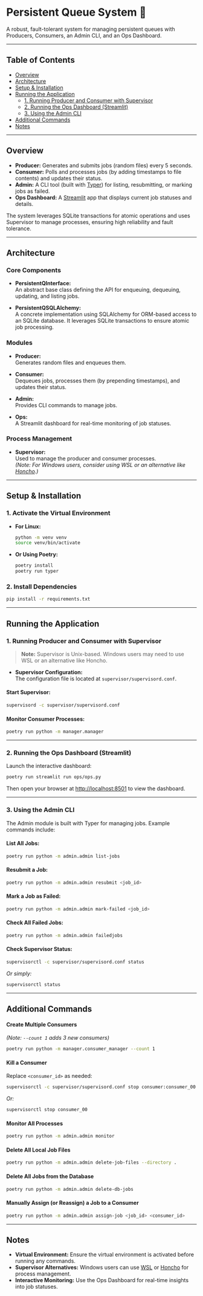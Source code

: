 # Persistent Queue System 🚀

A robust, fault-tolerant system for managing persistent queues with Producers, Consumers, an Admin CLI, and an Ops Dashboard.

---

## Table of Contents

- [Overview](#overview)
- [Architecture](#architecture)
- [Setup & Installation](#setup--installation)
- [Running the Application](#running-the-application)
  - [1. Running Producer and Consumer with Supervisor](#1-running-producer-and-consumer-with-supervisor)
  - [2. Running the Ops Dashboard (Streamlit)](#2-running-the-ops-dashboard-streamlit)
  - [3. Using the Admin CLI](#3-using-the-admin-cli)
- [Additional Commands](#additional-commands)
- [Notes](#notes)

---

## Overview

- **Producer:** Generates and submits jobs (random files) every 5 seconds.
- **Consumer:** Polls and processes jobs (by adding timestamps to file contents) and updates their status.
- **Admin:** A CLI tool (built with [Typer](https://typer.tiangolo.com/)) for listing, resubmitting, or marking jobs as failed.
- **Ops Dashboard:** A [Streamlit](https://streamlit.io/) app that displays current job statuses and details.

The system leverages SQLite transactions for atomic operations and uses Supervisor to manage processes, ensuring high reliability and fault tolerance.

---

## Architecture

### Core Components

- **PersistentQInterface:**  
  An abstract base class defining the API for enqueuing, dequeuing, updating, and listing jobs.

- **PersistentQSQLAlchemy:**  
  A concrete implementation using SQLAlchemy for ORM-based access to an SQLite database. It leverages SQLite transactions to ensure atomic job processing.

### Modules

- **Producer:**  
  Generates random files and enqueues them.

- **Consumer:**  
  Dequeues jobs, processes them (by prepending timestamps), and updates their status.

- **Admin:**  
  Provides CLI commands to manage jobs.

- **Ops:**  
  A Streamlit dashboard for real-time monitoring of job statuses.

### Process Management

- **Supervisor:**  
  Used to manage the producer and consumer processes.  
  *(Note: For Windows users, consider using WSL or an alternative like [Honcho](https://github.com/nickstenning/honcho).)*

---

## Setup & Installation

### 1. Activate the Virtual Environment

- **For Linux:**
  ```bash
  python -m venv venv
  source venv/bin/activate
  ```

- **Or Using Poetry:**
  ```bash
  poetry install
  poetry run typer
  ```

### 2. Install Dependencies

```bash
pip install -r requirements.txt
```

---

## Running the Application

### 1. Running Producer and Consumer with Supervisor

> **Note:** Supervisor is Unix-based. Windows users may need to use WSL or an alternative like Honcho.

- **Supervisor Configuration:**  
  The configuration file is located at `supervisor/supervisord.conf`.

#### Start Supervisor:
```bash
supervisord -c supervisor/supervisord.conf
```

#### Monitor Consumer Processes:
```bash
poetry run python -m manager.manager
```

---

### 2. Running the Ops Dashboard (Streamlit)

Launch the interactive dashboard:
```bash
poetry run streamlit run ops/ops.py
```
Then open your browser at [http://localhost:8501](http://localhost:8501) to view the dashboard.

---

### 3. Using the Admin CLI

The Admin module is built with Typer for managing jobs. Example commands include:

#### List All Jobs:
```bash
poetry run python -m admin.admin list-jobs
```

#### Resubmit a Job:
```bash
poetry run python -m admin.admin resubmit <job_id>
```

#### Mark a Job as Failed:
```bash
poetry run python -m admin.admin mark-failed <job_id>
```

#### Check All Failed Jobs:
```bash
poetry run python -m admin.admin failedjobs
```

#### Check Supervisor Status:
```bash
supervisorctl -c supervisor/supervisord.conf status
```
*Or simply:*
```bash
supervisorctl status
```

---

## Additional Commands

#### Create Multiple Consumers  
*(Note: `--count 1` adds 3 new consumers)*
```bash
poetry run python -m manager.consumer_manager --count 1
```

#### Kill a Consumer  
Replace `<consumer_id>` as needed:
```bash
supervisorctl -c supervisor/supervisord.conf stop consumer:consumer_00
```
*Or:*
```bash
supervisorctl stop consumer_00
```

#### Monitor All Processes
```bash
poetry run python -m admin.admin monitor
```

#### Delete All Local Job Files
```bash
poetry run python -m admin.admin delete-job-files --directory .
```

#### Delete All Jobs from the Database
```bash
poetry run python -m admin.admin delete-db-jobs
```

#### Manually Assign (or Reassign) a Job to a Consumer
```bash
poetry run python -m admin.admin assign-job <job_id> <consumer_id>
```

---

## Notes

- **Virtual Environment:** Ensure the virtual environment is activated before running any commands.
- **Supervisor Alternatives:** Windows users can use [WSL](https://docs.microsoft.com/en-us/windows/wsl/) or [Honcho](https://github.com/nickstenning/honcho) for process management.
- **Interactive Monitoring:** Use the Ops Dashboard for real-time insights into job statuses.

